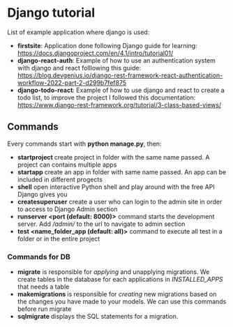# Django tutorial

List of example application where django is used:

- **firstsite**: Application done following Django guide for learning: https://docs.djangoproject.com/en/4.1/intro/tutorial01/
- **django-react-auth**: Example of how to use an authentication system with django and react folllowing this guide: https://blog.devgenius.io/django-rest-framework-react-authentication-workflow-2022-part-2-d299b7fef875
- **django-todo-react**: Example of how to use django and react to create a todo list, to improve the project I followed this documentation: https://www.django-rest-framework.org/tutorial/3-class-based-views/

## Commands
Every commands start with **python manage.py**, then:
- **startproject <name>** create project in folder with the same name passed. A project can contains multiple apps
- **startapp <name>** create an app in folder with same name passed. An app can be included in different progects
- **shell** open interactive Python shell and play around with the free API Django gives you
- **createsuperuser** create a user who can login to the admin site in order to access to Django Admin section
- **runserver <port (default: 8000)>** command starts the development server. Add */admin/* to the url to navigate to admin section
- **test <name_folder_app (default: all)>** command to execute all test in a folder or in the entire project

### Commands for DB
- **migrate**  is responsible for *applying* and unapplying migrations. We create tables in the database for each applications in *INSTALLED_APPS* that needs a table
- **makemigrations <folder>** is responsible for *creating* new migrations based on the changes you have made to your models. We can use this commands before run migrate
- **sqlmigrate <folder> <version>** displays the SQL statements for a migration.
